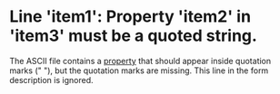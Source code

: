 
# Line 'item1': Property 'item2' in 'item3' must be a quoted string.

The ASCII file contains a  [property](b8bdf64f-5920-1ae9-16d0-b26d09524a30.md) that should appear inside quotation marks (" "), but the quotation marks are missing. This line in the form description is ignored.

